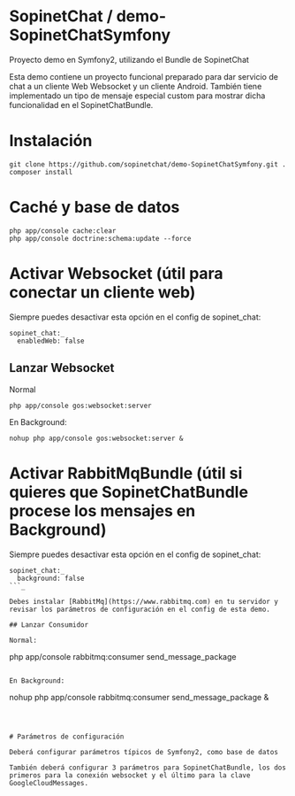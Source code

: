SopinetChat / demo-SopinetChatSymfony
=====================================

Proyecto demo en Symfony2, utilizando el Bundle de SopinetChat

Esta demo contiene un proyecto funcional preparado para dar servicio de chat a un cliente Web Websocket y un cliente Android.
También tiene implementado un tipo de mensaje especial custom para mostrar dicha funcionalidad en el SopinetChatBundle.

# Instalación

```
git clone https://github.com/sopinetchat/demo-SopinetChatSymfony.git .
composer install
```

# Caché y base de datos

```
php app/console cache:clear
php app/console doctrine:schema:update --force
```

# Activar Websocket (útil para conectar un cliente web)

Siempre puedes desactivar esta opción en el config de sopinet_chat:
```
sopinet_chat:_
  enabledWeb: false
```

## Lanzar Websocket

Normal
```
php app/console gos:websocket:server
```

En Background:
```
nohup php app/console gos:websocket:server &
```

# Activar RabbitMqBundle (útil si quieres que SopinetChatBundle procese los mensajes en Background)

Siempre puedes desactivar esta opción en el config de sopinet_chat:
```
sopinet_chat:_
  background: false
```_

Debes instalar [RabbitMq](https://www.rabbitmq.com) en tu servidor y revisar los parámetros de configuración en el config de esta demo.

## Lanzar Consumidor

Normal:
```
php app/console rabbitmq:consumer send_message_package
```

En Background:
```
nohup php app/console rabbitmq:consumer send_message_package &
```



# Parámetros de configuración

Deberá configurar parámetros típicos de Symfony2, como base de datos

También deberá configurar 3 parámetros para SopinetChatBundle, los dos primeros para la conexión websocket y el último para la clave GoogleCloudMessages.
